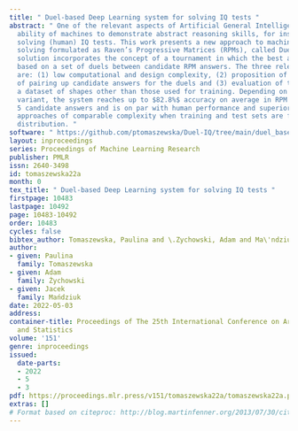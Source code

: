 ```yaml
---
title: " Duel-based Deep Learning system for solving IQ tests "
abstract: " One of the relevant aspects of Artificial General Intelligence is the
  ability of machines to demonstrate abstract reasoning skills, for instance, through
  solving (human) IQ tests. This work presents a new approach to machine IQ tests
  solving formulated as Raven’s Progressive Matrices (RPMs), called Duel-IQ. The proposed
  solution incorporates the concept of a tournament in which the best answer is chosen
  based on a set of duels between candidate RPM answers. The three relevant aspects
  are: (1) low computational and design complexity, (2) proposition of two schemes
  of pairing up candidate answers for the duels and (3) evaluation of the system on
  a dataset of shapes other than those used for training. Depending on a particular
  variant, the system reaches up to $82.8%$ accuracy on average in RPM tasks with
  5 candidate answers and is on par with human performance and superior to other literature
  approaches of comparable complexity when training and test sets are from the same
  distribution. "
software: " https://github.com/ptomaszewska/Duel-IQ/tree/main/duel_based_system "
layout: inproceedings
series: Proceedings of Machine Learning Research
publisher: PMLR
issn: 2640-3498
id: tomaszewska22a
month: 0
tex_title: " Duel-based Deep Learning system for solving IQ tests "
firstpage: 10483
lastpage: 10492
page: 10483-10492
order: 10483
cycles: false
bibtex_author: Tomaszewska, Paulina and \.Zychowski, Adam and Ma\'ndziuk, Jacek
author:
- given: Paulina
  family: Tomaszewska
- given: Adam
  family: Żychowski
- given: Jacek
  family: Mańdziuk
date: 2022-05-03
address:
container-title: Proceedings of The 25th International Conference on Artificial Intelligence
  and Statistics
volume: '151'
genre: inproceedings
issued:
  date-parts:
  - 2022
  - 5
  - 3
pdf: https://proceedings.mlr.press/v151/tomaszewska22a/tomaszewska22a.pdf
extras: []
# Format based on citeproc: http://blog.martinfenner.org/2013/07/30/citeproc-yaml-for-bibliographies/
---
```

